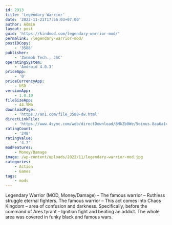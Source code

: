 ```yaml
---
id: 2913
title: 'Legendary Warrior'
date: '2022-11-21T17:56:03+07:00'
author: Admin
layout: post
guid: 'https://kindmod.com/legendary-warrior-mod/'
permalink: /legendary-warrior-mod/
postIDCopy:
    - '3588'
publisher:
    - 'Zonmob Tech., JSC'
operatingSystem:
    - 'Android 4.0.3'
priceApp:
    - '0'
priceCurrencyApp:
    - USD
versionApp:
    - 1.0.10
fileSizeApp:
    - 44.5Mb
downloadPage:
    - 'https://an1.com/file_3588-dw.html'
directLinkFile:
    - 'https://www.4sync.com/web/directDownload/8MkZb0We/5oinus.8aa6a1c544f29b4a399929cbc0ad8374'
ratingCount:
    - '248'
ratingValue:
    - '4.7'
modFeatures:
    - Money/Damage
image: /wp-content/uploads/2022/11/legendary-warrior-mod.jpg
categories:
    - Action
    - Games
tags:
    - mods
---
```


Legendary Warrior (MOD, Money/Damage) – The famous warrior – Ruthless struggle eternal fighters. The famous warrior – This act comes into Chaos Kingdom – area of confusion and darkness. Specifically, before the command of Ares tyrant – Ignition fight and beating an addict. The whole area was covered in funky black and famous wars.